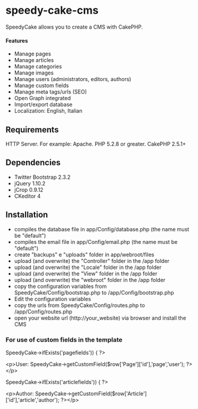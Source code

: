 speedy-cake-cms
===============

SpeedyCake allows you to create a CMS with CakePHP.

<h4>Features</h4>

- Manage pages
- Manage articles
- Manage categories
- Manage images
- Manage users (administrators, editors, authors)
- Manage custom fields
- Manage meta tags/urls (SEO)
- Open Graph integrated
- Import/export database
- Localization: English, Italian

<h2>Requirements</h2>

HTTP Server. For example: Apache.
PHP 5.2.8 or greater.
CakePHP 2.5.1+

<h2>Dependencies</h2>

- Twitter Bootstrap 2.3.2
- jQuery 1.10.2
- jCrop 0.9.12
- CKeditor 4

<h2>Installation</h2>

- compiles the database file in app/Config/database.php (the name must be "default")
- compiles the email file in app/Config/email.php (the name must be "default")
- create "backups" e "uploads" folder in app/webroot/files
- upload (and overwrite) the "Controller" folder in the /app folder
- upload (and overwrite) the "Locale" folder in the /app folder
- upload (and overwrite) the "View" folder in the /app folder
- upload (and overwrite) the "webroot" folder in the /app folder
- copy the configuration variables from SpeedyCake/Config/bootstrap.php to /app/Config/bootstrap.php
- Edit the configuration variables
- copy the urls from SpeedyCake/Config/routes.php to /app/Config/routes.php
- open your website url (http://your_website) via browser and install the CMS

<h3>For use of custom fields in the template</h3>

<?php if ($this->SpeedyCake->ifExists('pagefields')) { ?>

&lt;p&gt;User: <?php echo $this->SpeedyCake->getCustomField($row['Page']['id'],'page','user'); ?>&lt;/p&gt;

<?php } ?>

<?php if ($this->SpeedyCake->ifExists('articlefields')) { ?>

&lt;p&gt;Author: <?php echo $this->SpeedyCake->getCustomField($row['Article']['id'],'article','author'); ?>&lt;/p&gt;

<?php } ?>
